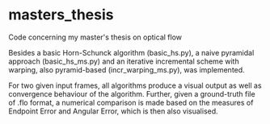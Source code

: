 # masters_thesis
Code concerning my master's thesis on optical flow

Besides a basic Horn-Schunck algorithm (basic_hs.py), a naive pyramidal approach (basic_hs_ms.py) and an iterative incremental scheme with warping, also pyramid-based (incr_warping_ms.py), was implemented.

For two given input frames, all algorithms produce a visual output as well as convergence behaviour of the algorithm. Further, given a ground-truth file of .flo format, a numerical comparison is made based on the measures of Endpoint Error and Angular Error, which is then also visualised. 
